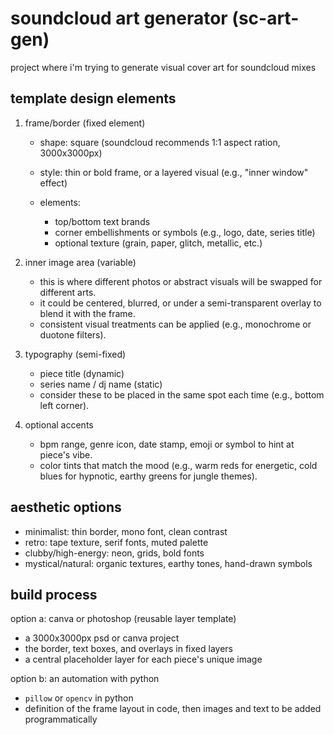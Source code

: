 # soundcloud art generator (sc-art-gen)

project where i'm trying to generate visual cover art for soundcloud mixes

## template design elements

1. frame/border (fixed element)

   - shape: square (soundcloud recommends 1:1 aspect ration, 3000x3000px)
   - style: thin or bold frame, or a layered visual (e.g., "inner window" effect)
   - elements:

     - top/bottom text brands
     - corner embellishments or symbols (e.g., logo, date, series title)
     - optional texture (grain, paper, glitch, metallic, etc.)

2. inner image area (variable)

   - this is where different photos or abstract visuals will be swapped for different arts.
   - it could be centered, blurred, or under a semi-transparent overlay to blend it with the frame.
   - consistent visual treatments can be applied (e.g., monochrome or duotone filters).

3. typography (semi-fixed)

    - piece title (dynamic)
    - series name / dj name (static)
    - consider these to be placed in the same spot each time (e.g., bottom left corner).

4. optional accents

    - bpm range, genre icon, date stamp, emoji or symbol to hint at piece's vibe.
    - color tints that match the mood (e.g., warm reds for energetic, cold blues for hypnotic, earthy greens for jungle themes).

## aesthetic options

- minimalist: thin border, mono font, clean contrast
- retro: tape texture, serif fonts, muted palette
- clubby/high-energy: neon, grids, bold fonts
- mystical/natural: organic textures, earthy tones, hand-drawn symbols

## build process

option a: canva or photoshop (reusable layer template)

- a 3000x3000px psd or canva project
- the border, text boxes, and overlays in fixed layers
- a central placeholder layer for each piece's unique image

option b: an automation with python

- `pillow` or `opencv` in python
- definition of the frame layout in code, then images and text to be added programmatically
